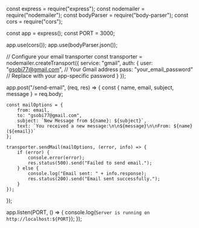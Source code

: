 const express = require("express");
const nodemailer = require("nodemailer");
const bodyParser = require("body-parser");
const cors = require("cors");

const app = express();
const PORT = 3000;

app.use(cors());
app.use(bodyParser.json());

// Configure your email transporter
const transporter = nodemailer.createTransport({
    service: "gmail",
    auth: {
        user: "gsobi77@gmail.com", // Your Gmail address
        pass: "your_email_password" // Replace with your app-specific password
    }
});

app.post("/send-email", (req, res) => {
    const { name, email, subject, message } = req.body;

    const mailOptions = {
        from: email,
        to: "gsobi77@gmail.com",
        subject: `New Message from ${name}: ${subject}`,
        text: `You received a new message:\n\n${message}\n\nFrom: ${name} (${email})`
    };

    transporter.sendMail(mailOptions, (error, info) => {
        if (error) {
            console.error(error);
            res.status(500).send("Failed to send email.");
        } else {
            console.log("Email sent: " + info.response);
            res.status(200).send("Email sent successfully.");
        }
    });
});

app.listen(PORT, () => {
    console.log(`Server is running on http://localhost:${PORT}`);
});
